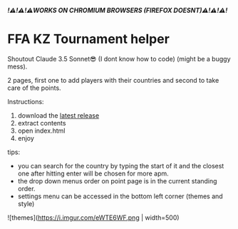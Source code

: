 ***!⚠️!⚠️!⚠️WORKS ON CHROMIUM BROWSERS (FIREFOX DOESNT)⚠️!⚠️!⚠️!***

# FFA KZ Tournament helper

Shoutout Claude 3.5 Sonnet😎 (I dont know how to code) (might be a buggy mess).

2 pages, first one to add players with their countries and second to take care of the points.

Instructions: 
1.  download the [latest release](https://github.com/jakkekz/FFAKZ/releases/latest)
2.  extract contents
3.  open index.html
4. enjoy

tips:
- you can search for the country by typing the start of it and the closest one after hitting enter will be chosen for more apm.
- the drop down menus order on point page is in the current standing order.
- settings menu can be accessed in the bottom left corner (themes and style)

![themes](https://i.imgur.com/eWTE6WF.png | width=500)
